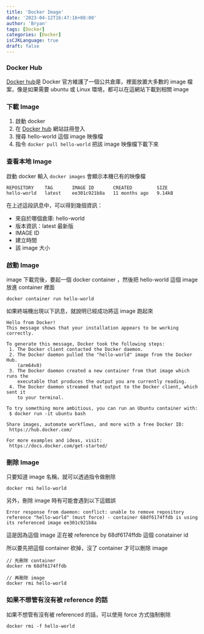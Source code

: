 ```yaml
---
title: 'Docker Image'
date: '2023-04-12T16:47:16+08:00'
author: 'Bryan'
tags: [Docker]
categories: [Docker]
isCJKLanguage: true
draft: false
---
```


### Docker Hub 
[Docker hub](<https://hub.docker.com/> "Docker hub")是 Docker 官方維護了一個公共倉庫，裡面放置大多數的 image 檔案，像是如果需要 ubuntu 或 Linux 環境，都可以在這網站下載到相關 image

### 下載 Image
  1. 啟動 docker
  2. 在 [Docker hub](<https://hub.docker.com/> "Docker hub") 網站註冊登入
  3. 搜尋 hello-world 這個 image 映像檔
  4. 指令 `docker pull hello-world` 把該 image 映像檔下載下來

### 查看本地 Image
啟動 docker 輸入 `docker images` 會顯示本機已有的映像檔

```
REPOSITORY    TAG       IMAGE ID       CREATED         SIZE
hello-world   latest    ee301c921b8a   11 months ago   9.14kB
```

在上述這段訊息中，可以得到幾個資訊：
  * 來自於哪個倉庫: hello-world
  * 版本資訊：latest 最新版
  * IMAGE ID
  * 建立時間
  * 該 image 大小

### 啟動 Image
image 下載完後，要起一個 docker container ，然後把 hello-world 這個 image 放進 container 裡面

```
docker container run hello-world
```

如果終端機出現以下訊息，就說明已經成功將這 image 跑起來

```
Hello from Docker!
This message shows that your installation appears to be working correctly.

To generate this message, Docker took the following steps:
 1. The Docker client contacted the Docker daemon.
 2. The Docker daemon pulled the "hello-world" image from the Docker Hub.
    (arm64v8)
 3. The Docker daemon created a new container from that image which runs the
    executable that produces the output you are currently reading.
 4. The Docker daemon streamed that output to the Docker client, which sent it
    to your terminal.

To try something more ambitious, you can run an Ubuntu container with:
 $ docker run -it ubuntu bash

Share images, automate workflows, and more with a free Docker ID:
 https://hub.docker.com/

For more examples and ideas, visit:
 https://docs.docker.com/get-started/
```

### 刪除 Image
只要知道 image 名稱，就可以透過指令做刪除

```
docker rmi hello-world
```

另外，刪除 image 時有可能會遇到以下這錯誤

```
Error response from daemon: conflict: unable to remove repository reference "hello-world" (must force) - container 68df6174ffdb is using its referenced image ee301c921b8a
```

這是因為這個 image 正在被 reference by 68df6174ffdb 這個 conatainer id

所以要先把這個 container 砍掉，沒了 container 才可以刪除 image

```
// 先刪除 container
docker rm 68df6174ffdb

// 再刪除 image
docker rmi hello-world
```

### 如果不想管有沒有被 reference 的話
如果不想管有沒有被 referenced 的話，可以使用 force 方式強制刪除
```
docker rmi -f hello-world
```
